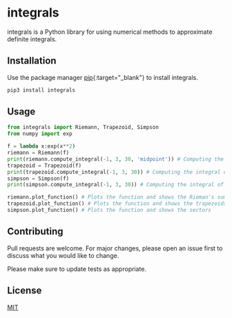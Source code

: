 # integrals

integrals is a Python library for using numerical methods to approximate definite integrals.

## Installation

Use the package manager [pip](https://pip.pypa.io/en/stable/){:target="_blank"} to install integrals.

```bash
pip3 install integrals
```

## Usage

```python
from integrals import Riemann, Trapezoid, Simpson
from numpy import exp

f = lambda x:exp(x**2)
riemann = Riemann(f)
print(riemann.compute_integral(-1, 3, 30, 'midpoint')) # Computing the integral of f(x) using 'Riemann midpoint sum' from -1 to 3 with 30 sub-intervals.
trapezoid = Trapezoid(f)
print(trapezoid.compute_integral(-1, 3, 30)) # Computing the integral of f(x) using 'trapezoid rule' from -1 to 3 with 30 sub-intervals.
simpson = Simpson(f)
print(simpson.compute_integral(-1, 3, 30)) # Computing the integral of f(x) using 'Simpson's rule' from -1 to 3 with 30 sub-intervals.

riemann.plot_function() # Plots the function and shows the Rieman's sum rectangles
trapezoid.plot_function() # Plots the function and shows the trapezoids
simpson.plot_function() # Plots the function and shows the sectors
```

## Contributing
Pull requests are welcome. For major changes, please open an issue first to discuss what you would like to change.

Please make sure to update tests as appropriate.

## License
[MIT](https://choosealicense.com/licenses/mit/)
